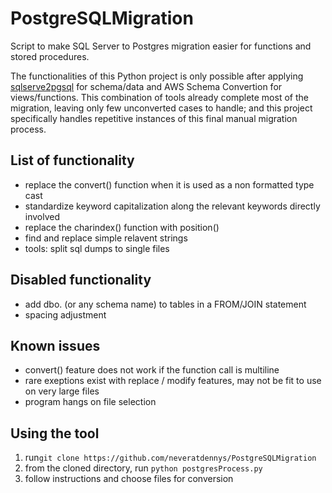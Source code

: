 # PostgreSQLMigration
Script to make SQL Server to Postgres migration easier for functions and stored procedures.

The functionalities of this Python project is only possible after applying [sqlserve2pgsql](https://github.com/dalibo/sqlserver2pgsql) for schema/data and AWS Schema Convertion for views/functions. This combination of tools already complete most of the migration, leaving only few unconverted cases to handle; and this project specifically handles repetitive instances of this final manual migration process.

## List of functionality
- replace the convert() function when it is used as a non formatted type cast
- standardize keyword capitalization along the relevant keywords directly involved
- replace the charindex() function with position()
- find and replace simple relavent strings
- tools: split sql dumps to single files

## Disabled functionality
- add dbo. (or any schema name) to tables in a FROM/JOIN statement
- spacing adjustment

## Known issues
- convert() feature does not work if the function call is multiline
- rare exeptions exist with replace / modify features, may not be fit to use on very large files
- program hangs on file selection

## Using the tool
1. run`git clone https://github.com/neveratdennys/PostgreSQLMigration`
2. from the cloned directory, run `python postgresProcess.py`
3. follow instructions and choose files for conversion
